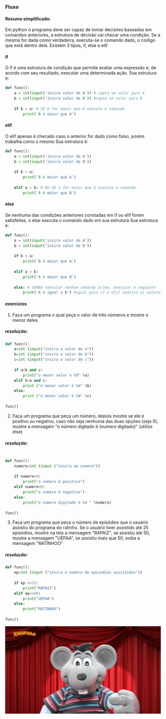 ### Fluxo

#### Resumo simplificado: 

Em python o programa deve ser capaz de tomar decisões baseadas em comandos anteriores, a estrutura de decisão vai checar uma condição. Se a mesma for dada como verdadeira,  executa-se o comando dado, o código que está dentro dela. Existem 3 tipos, if, else e elif

#### if 

O if é uma estrutura de condição que permite avaliar uma expressão e, de acordo com seu resultado, executar uma determinada ação.
Sua estrutura é:

~~~~python
def func():
	a = int(input('insira valor de A')) # capta um valor para A
	b = int(input('insira valor de B')) #capta um valor para B

	if b > a: # SE b for maior que A executa o comando
		print('B é maior que A') 

~~~~

#### elif

O elif apenas é checado caso o anterior for dado como falso, porém trabalha como o mesmo
Sua estrutura é:

~~~~python
def func():
	a = int(input('insira valor de A'))
	b = int(input('insira valor de B'))

	if b > a:
		print('B é maior que A')

	elif a > b: # OU SE a for maior que b executa o comando
		print('A é maior que B')

~~~~

#### else

Se nenhuma das condições anteriores constadas em if ou elif forem satisfeitas, o else executa o comando dado em sua estrutura
Sua estrutura é:

~~~~python
def func():
	a = int(input('insira valor de A'))
	b = int(input('insira valor de B'))

	if b > a:
		print('B é maior que A')

	elif a > b:
		print('A é maior que B')

	else: # SENAO executar nenhum comando acima, executar o seguinte
		print('A é igual a B') #igual pois if e elif analisa os valores diferentes

~~~~

#### exercícios 

1. Faça um programa o qual peça o valor de três números e mostre o menor deles

##### resolução:

~~~~python
def func():
	a=int (input("insira o valor de a"))
	b=int (input("insira o valor de b"))
	c=int (input("insira o valor de c"))

	if a<b and c:
		print("o menor valor é %d" %a)
	elif b<a and c:
		print ("o menor valor é %d" %b)
	else:
		print ("o menor valor é %d" %c)

func()


~~~~

2. Faça um programa que peça um número, depois mostre se ele é positivo ou negativo, caso não seja nenhuma das duas opções (seja 0), mostre a mensagem "o número digitado é (numero digitado)" (utilize else)

##### resolução:

~~~~python

def func():
	numero=int (input ("insira um numero"))

	if numero>0:
		print("o numero é positivo")
	elif numero<0:
		print("o numero é negativo")
	else:
		print("o numero digitado é %d " %numero)

func()

~~~~

3. Faça um programa que peça o número de episódios que o usuário assistiu do programa do ratinho. Se o usuário tiver assistido até 25 episódios, mostre na tela a mensagem "RAPAIZ", se assistiu até 50, mostre a mensagem "UEPAA", se assistiu mais que 50, exiba a mensagem "RATINHOO"

##### resolução:

~~~~python
def func():
	ep=int (input ("insira o numero de episodios assistidos"))

	if ep <=25:
		print("RAPAIZ")
	elif ep<=50:
		print("UEPAA")
	else:
		print("RATINHOO")

func()
~~~~

![xaropinho](images\xaropinho.jpg)